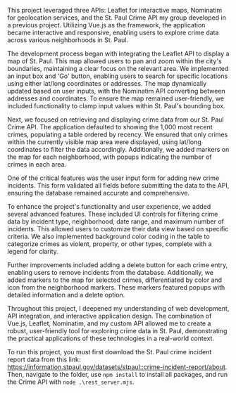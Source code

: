 This project leveraged three APIs: Leaflet for interactive maps, Nominatim for geolocation services, and the St. Paul Crime API my group developed in a previous project. Utilizing Vue.js as the framework, the application became interactive and responsive, enabling users to explore crime data across various neighborhoods in St. Paul.

The development process began with integrating the Leaflet API to display a map of St. Paul. This map allowed users to pan and zoom within the city's boundaries, maintaining a clear focus on the relevant area. We implemented an input box and 'Go' button, enabling users to search for specific locations using either lat/long coordinates or addresses. The map dynamically updated based on user inputs, with the Nominatim API converting between addresses and coordinates. To ensure the map remained user-friendly, we included functionality to clamp input values within St. Paul's bounding box.

Next, we focused on retrieving and displaying crime data from our St. Paul Crime API. The application defaulted to showing the 1,000 most recent crimes, populating a table ordered by recency. We ensured that only crimes within the currently visible map area were displayed, using lat/long coordinates to filter the data accordingly. Additionally, we added markers on the map for each neighborhood, with popups indicating the number of crimes in each area.

One of the critical features was the user input form for adding new crime incidents. This form validated all fields before submitting the data to the API, ensuring the database remained accurate and comprehensive.

To enhance the project's functionality and user experience, we added several advanced features. These included UI controls for filtering crime data by incident type, neighborhood, date range, and maximum number of incidents. This allowed users to customize their data view based on specific criteria. We also implemented background color coding in the table to categorize crimes as violent, property, or other types, complete with a legend for clarity.

Further improvements included adding a delete button for each crime entry, enabling users to remove incidents from the database. Additionally, we added markers to the map for selected crimes, differentiated by color and icon from the neighborhood markers. These markers featured popups with detailed information and a delete option.

Throughout this project, I deepened my understanding of web development, API integration, and interactive application design. The combination of Vue.js, Leaflet, Nominatim, and my custom API allowed me to create a robust, user-friendly tool for exploring crime data in St. Paul, demonstrating the practical applications of these technologies in a real-world context.

To run this project, you must first download the St. Paul crime incident report data from this link: https://information.stpaul.gov/datasets/stpaul::crime-incident-report/about. Then, navigate to the folder, use ```npm install``` to install all packages, and run the Crime API with ```node .\rest_server.mjs```. 

